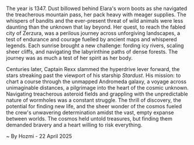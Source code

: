 
The year is 1347.  Dust billowed behind Elara's worn boots as she navigated the treacherous mountain pass, her pack heavy with meager supplies.  The whispers of bandits and the ever-present threat of wild animals were less daunting than the unknown that lay beyond.  Her quest, to reach the fabled city of Zerzura, was a perilous journey across unforgiving landscapes, a test of endurance and courage fuelled by ancient maps and whispered legends. Each sunrise brought a new challenge: fording icy rivers, scaling sheer cliffs, and navigating the labyrinthine paths of dense forests.  The journey was as much a test of her spirit as her body.


Centuries later, Captain Rexx slammed the hyperdrive lever forward, the stars streaking past the viewport of his starship *Stardust*.  His mission: to chart a course through the unmapped Andromeda galaxy, a voyage across unimaginable distances, a pilgrimage into the heart of the cosmic unknown.  Navigating treacherous asteroid fields and grappling with the unpredictable nature of wormholes was a constant struggle. The thrill of discovery, the potential for finding new life, and the sheer wonder of the cosmos fueled the crew's unwavering determination amidst the vast, empty expanse between worlds.  The cosmos held untold treasures, but finding them demanded bravery and a heart willing to risk everything.

~ By Hozmi - 22 April 2025
